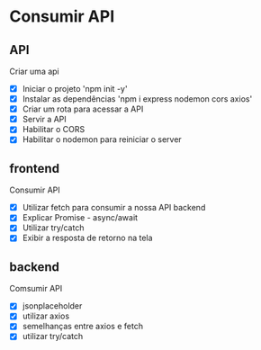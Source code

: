 # Consumir API

## API
Criar uma api
- [x] Iniciar o projeto 'npm init -y'
- [x] Instalar as dependências 'npm i express nodemon cors axios'
- [x] Criar um rota para acessar a API
- [x] Servir a API
- [x] Habilitar o CORS
- [x] Habilitar o nodemon para reiniciar o server

## frontend
Consumir API

- [x] Utilizar fetch para consumir a nossa API backend
- [x] Explicar Promise - async/await
- [x] Utilizar try/catch
- [x] Exibir a resposta de retorno na tela

## backend
Comsumir API

- [x] jsonplaceholder
- [x] utilizar axios
- [x] semelhanças entre axios e fetch
- [x] utilizar try/catch